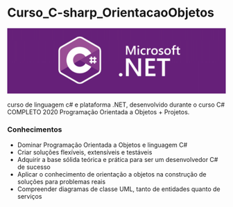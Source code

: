 # Curso_C-sharp_OrientacaoObjetos
<img src="https://github.com/PedroPadilhaPortella/Curso_C-sharp_OrientacaoObjetos/blob/master/.github/logo.png">
<p>curso de linguagem c# e plataforma .NET, desenvolvido durante o curso C# COMPLETO 2020 Programação Orientada a Objetos + Projetos.</p>

### Conhecimentos

* Dominar Programação Orientada a Objetos e linguagem C#
* Criar soluções flexíveis, extensíveis e testáveis
* Adquirir a base sólida teórica e prática para ser um desenvolvedor C# de sucesso
* Aplicar o conhecimento de orientação a objetos na construção de soluções para problemas reais
* Compreender diagramas de classe UML, tanto de entidades quanto de serviços
